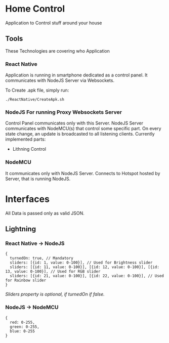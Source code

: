 # Home Control

Application to Control stuff around your house

## Tools

These Technologies are covering who Application

### React Native

Application is running in smartphone dedicated as a control panel.
It communicates with NodeJS Server via Websockets.

To Create .apk file, simply run:
```
./ReactNative/CreateApk.sh
```

### NodeJS For running Proxy Websockets Server

Control Panel communicates only with this Server. 
NodeJS Server communicates with NodeMCU(s) that control some specific part. 
On every state change, an update is broadcasted to all listening clients.
Currently implemented parts:
* Lithning Control

### NodeMCU

It communicates only with NodeJS Server.
Connects to Hotspot hosted by Server, that is running NodeJS.


# Interfaces

All Data is passed only as valid JSON.

## Lightning 

### React Native -> NodeJS

```
{
  turnedOn: true, // Mandatory
  sliders: [{id: 1, value: 0-100}], // Used for Brightness slider 
  sliders: [{id: 11, value: 0-100}], [{id: 12, value: 0-100}], [{id: 13, value: 0-100}], // Used for RGB slider 
  sliders: [{id: 21, value: 0-100}], [{id: 22, value: 0-100}], // Used for Rainbow slider 
}
```

*Sliders property is optional, if turnedOn if false.*

### NodeJS -> NodeMCU

```
{
  red: 0-255,
  green: 0-255,
  blue: 0-255
}
```